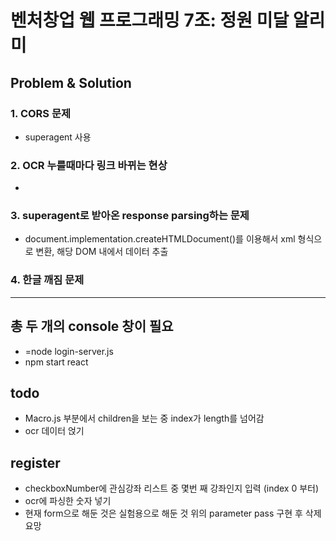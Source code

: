 # 벤처창업 웹 프로그래밍 7조: 정원 미달 알리미

## Problem & Solution

### 1. CORS 문제 
- superagent 사용

### 2. OCR 누를때마다 링크 바뀌는 현상
- 

### 3. superagent로 받아온 response parsing하는 문제
- document.implementation.createHTMLDocument()를 이용해서 xml 형식으로 변환, 해당 DOM 내에서 데이터 추출

### 4. 한글 깨짐 문제

***

## 총 두 개의 console 창이 필요
- =node login-server.js
- npm start react

## todo
- Macro.js 부분에서 children을 보는 중 index가 length를 넘어감
- ocr 데이터 얹기

## register 
- checkboxNumber에 관심강좌 리스트 중 몇번 째 강좌인지 입력 (index 0 부터)
- ocr에 파싱한 숫자 넣기
- 현재 form으로 해둔 것은 실험용으로 해둔 것 위의 parameter pass 구현 후 삭제 요망
